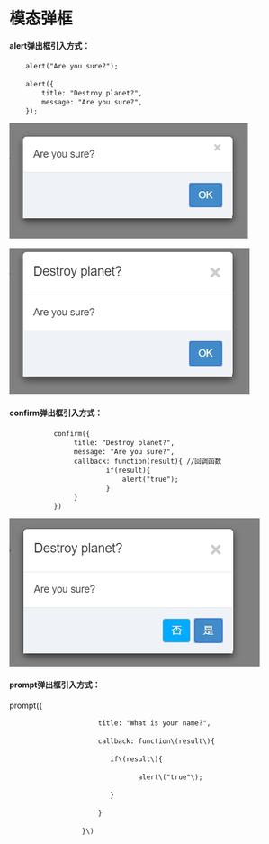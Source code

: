 # 模态弹框

#### alert弹出框引入方式：

```
    alert("Are you sure?");

    alert({ 
        title: "Destroy planet?",
        message: "Are you sure?", 
    });
```

![](/assets/alert1.png)

![](/assets/alert2.png)

#### confirm弹出框引入方式：

```
           confirm({ 
                title: "Destroy planet?",
                message: "Are you sure?", 
                callback: function(result){ //回调函数
                        if(result){
                            alert("true");
                        }
                }
           })
```

![](/assets/confirm.png)

#### prompt弹出框引入方式：

prompt\({ 

                          title: "What is your name?", 

                          callback: function\(result\){ 

                             if\(result\){

                          			alert\("true"\);

                          	 }

                          }

                      }\)

